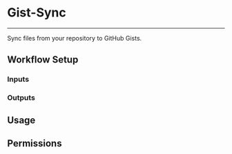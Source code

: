 # Gist-Sync
-----------

Sync files from your repository to GitHub Gists.

## Workflow Setup

### Inputs

### Outputs

## Usage

## Permissions
